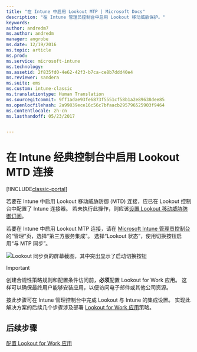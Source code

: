 ```yaml
---
title: "在 Intune 中启用 Lookout MTP | Microsoft Docs"
description: "在 Intune 管理员控制台中启用 Lookout 移动威胁保护。"
keywords: 
author: andredm7
ms.author: andredm
manager: angrobe
ms.date: 12/19/2016
ms.topic: article
ms.prod: 
ms.service: microsoft-intune
ms.technology: 
ms.assetid: 2f835fd0-4e62-42f3-b7ca-ce8b7ddd40e4
ms.reviewer: sandera
ms.suite: ems
ms.custom: intune-classic
ms.translationtype: Human Translation
ms.sourcegitcommit: 9ff1adae93fe6873f5551cf58b1a2e89638dee85
ms.openlocfilehash: 2a99839ece16c56c7bfaacb295796525903f9464
ms.contentlocale: zh-cn
ms.lasthandoff: 05/23/2017


---
```


# <a name="enable-lookout-mtd-connection-in-the-intune-classic-console"></a>在 Intune 经典控制台中启用 Lookout MTD 连接

[!INCLUDE[classic-portal](../includes/classic-portal.md)]

若要在 Intune 中启用 Lookout 移动威胁防御 (MTD) 连接，应已在 Lookout 控制台中配置了 Intune 连接器。  若未执行此操作，则应该[设置 Lookout 移动威胁防御订阅](setup-your-lookout-mtd-subscription.md)。

若要在 Intune 中启用 Lookout MTP 连接，请在 [Microsoft Intune 管理员控制台](https://manage.microsoft.com)的“管理”页，选择“第三方服务集成”。 选择“Lookout 状态”，使用切换按钮启用“与 MTP 同步”。

![Lookout 同步页的屏幕截图，其中突出显示了启动切换按钮](../media/mtp/lookout-intune-synchronization.png)

>[!IMPORTANT]
> 创建合规性策略规则和配置条件访问前，**必须**配置 Lookout for Work 应用。 这样可以确保最终用户能够安装应用，以便访问电子邮件或其他公司资源。

按此步骤可在 Intune 管理控制台中完成 Lookout 与 Intune 的集成设置。  实现此解决方案的后续几个步骤涉及部署 [Lookout for Work 应用](/intune-classic/deploy-use/device-threat-protection-policy)策略。


## <a name="next-steps"></a>后续步骤
[配置 Lookout for Work 应用](/intune-classic/deploy-use/device-threat-protection-apps)


